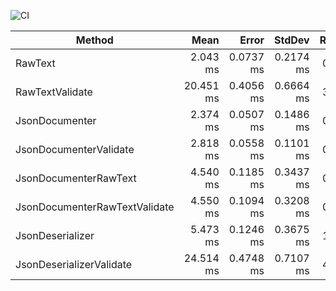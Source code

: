 ![CI](../../workflows/CI/badge.svg)

|                        Method |      Mean |     Error |    StdDev | Ratio | RatioSD |
|------------------------------ |----------:|----------:|----------:|------:|--------:|
|                       RawText |  2.043 ms | 0.0737 ms | 0.2174 ms |  0.38 |    0.05 |
|               RawTextValidate | 20.451 ms | 0.4056 ms | 0.6664 ms |  3.89 |    0.36 |
|                JsonDocumenter |  2.374 ms | 0.0507 ms | 0.1486 ms |  0.44 |    0.04 |
|        JsonDocumenterValidate |  2.818 ms | 0.0558 ms | 0.1101 ms |  0.53 |    0.04 |
|         JsonDocumenterRawText |  4.540 ms | 0.1185 ms | 0.3437 ms |  0.84 |    0.09 |
| JsonDocumenterRawTextValidate |  4.550 ms | 0.1094 ms | 0.3208 ms |  0.84 |    0.08 |
|              JsonDeserializer |  5.473 ms | 0.1246 ms | 0.3675 ms |  1.00 |    0.00 |
|      JsonDeserializerValidate | 24.514 ms | 0.4748 ms | 0.7107 ms |  4.65 |    0.49 |
